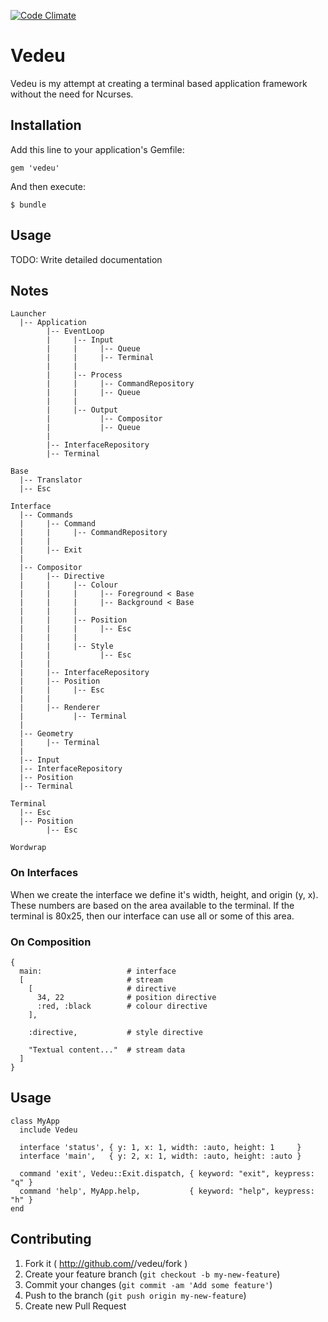 [![Code Climate](https://codeclimate.com/github/gavinlaking/vedeu.png)](https://codeclimate.com/github/gavinlaking/vedeu)

# Vedeu

Vedeu is my attempt at creating a terminal based application framework without the need for Ncurses.

## Installation

Add this line to your application's Gemfile:

    gem 'vedeu'

And then execute:

    $ bundle

## Usage

TODO: Write detailed documentation

## Notes

    Launcher
      |-- Application
            |-- EventLoop
            |     |-- Input
            |     |     |-- Queue
            |     |     |-- Terminal
            |     |
            |     |-- Process
            |     |     |-- CommandRepository
            |     |     |-- Queue
            |     |
            |     |-- Output
            |           |-- Compositor
            |           |-- Queue
            |
            |-- InterfaceRepository
            |-- Terminal

    Base
      |-- Translator
      |-- Esc

    Interface
      |-- Commands
      |     |-- Command
      |     |     |-- CommandRepository
      |     |
      |     |-- Exit
      |
      |-- Compositor
      |     |-- Directive
      |     |     |-- Colour
      |     |     |     |-- Foreground < Base
      |     |     |     |-- Background < Base
      |     |     |
      |     |     |-- Position
      |     |     |     |-- Esc
      |     |     |
      |     |     |-- Style
      |     |           |-- Esc
      |     |
      |     |-- InterfaceRepository
      |     |-- Position
      |     |     |-- Esc
      |     |
      |     |-- Renderer
      |           |-- Terminal
      |
      |-- Geometry
      |     |-- Terminal
      |
      |-- Input
      |-- InterfaceRepository
      |-- Position
      |-- Terminal

    Terminal
      |-- Esc
      |-- Position
            |-- Esc

    Wordwrap

### On Interfaces

When we create the interface we define it's width, height, and origin (y, x).
These numbers are based on the area available to the terminal. If the terminal is 80x25, then our interface can use all or some of this area.

### On Composition

    {
      main:                   # interface
      [                       # stream
        [                     # directive
          34, 22              # position directive
          :red, :black        # colour directive
        ],

        :directive,           # style directive

        "Textual content..."  # stream data
      ]
    }

## Usage

    class MyApp
      include Vedeu

      interface 'status', { y: 1, x: 1, width: :auto, height: 1     }
      interface 'main',   { y: 2, x: 1, width: :auto, height: :auto }

      command 'exit', Vedeu::Exit.dispatch, { keyword: "exit", keypress: "q" }
      command 'help', MyApp.help,           { keyword: "help", keypress: "h" }
    end

## Contributing

1. Fork it ( http://github.com/<my-github-username>/vedeu/fork )
2. Create your feature branch (`git checkout -b my-new-feature`)
3. Commit your changes (`git commit -am 'Add some feature'`)
4. Push to the branch (`git push origin my-new-feature`)
5. Create new Pull Request
